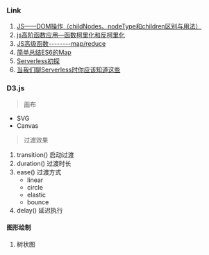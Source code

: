 ### Link

1. [JS——DOM操作（childNodes、nodeType和children区别与用法）](https://www.cnblogs.com/ytraister/p/10924328.html)
2. [js高阶函数应用—函数柯里化和反柯里化](https://www.cnblogs.com/yifeng555/p/8878474.html)
3. [JS高级函数--------map/reduce](https://blog.csdn.net/baidu_36065997/article/details/79079880)
4. [简单总结ES6的Map](https://www.jianshu.com/p/332ed3a9cb8b?utm_campaign)
5. [Serverless初探](https://cloud.tencent.com/developer/article/1200169)
6. [当我们聊Serverless时你应该知道这些](https://www.jianshu.com/p/c847bc77e027)

### D3.js

> 画布

- SVG
- Canvas

> 过渡效果

1. transition() 启动过渡
2. duration() 过渡时长
3. ease() 过渡方式
   - linear
   - circle
   - elastic
   - bounce
4. delay() 延迟执行

#### 图形绘制

1. 树状图
